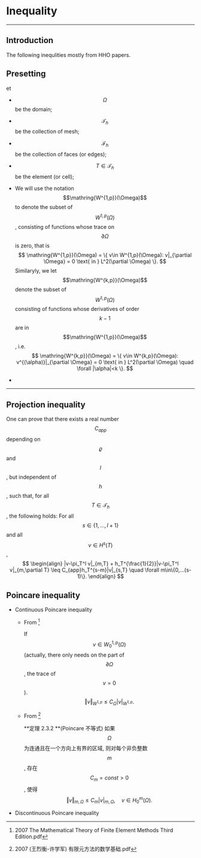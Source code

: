 # Inequality

---

## Introduction

The following inequlities mostly from HHO papers.



## Presetting

et 

- $$\Omega$$ be the domain;

- $$\mathcal T_h$$ be the collection of mesh;

- $$\mathcal F_h$$ be the collection of faces (or edges);

- $$T\in \mathcal T_h$$ be the element (or cell);

- We will use the notation $$\mathring{W^{1,p}}(\Omega)$$ to denote the subset of $$W^{1,p}(\Omega)$$, consisting of functions whose trace on $$\partial \Omega$$ is zero, that is 
  $$
  \mathring{W^{1,p}}(\Omega) = \{ v\in W^{1,p}(\Omega): v|_{\partial \Omega} = 0 \text{ in } L^2(\partial \Omega) \}.
  $$
  Similaryly, we let $$\mathring{W^{k,p}}(\Omega)$$ denote the subset of $$W^{1,p}(\Omega)$$ consisting of functions whose derivatives of order $$k-1$$ are in $$\mathring{W^{1,p}}(\Omega)$$, i.e.
  $$
  \mathring{W^{k,p}}(\Omega) = \{ v\in W^{k,p}(\Omega): v^{(\alpha)}|_{\partial \Omega} = 0 \text{ in } L^2(\partial \Omega) \quad \forall |\alpha|<k \}.
  $$

- 



---

## Projection inequality

One can prove that there exists a real number $$ C_{app} $$ depending on $$ \varrho $$ and $$ l $$, but independent of $$ h $$, such that, for all  $$T\in\mathcal{T}_h$$ , the following holds: For all $$ s\in\{1,...,l+1\} $$ and all $$ v\in H^s(T) $$, 
$$
\begin{align}
	|v-\pi_T^l v|_{m,T} + h_T^{\frac{1}{2}}|v-\pi_T^l v|_{m,\partial T} \leq C_{app}h_T^{s-m}|v|_{s,T} \quad \forall m\in\{0,...(s-1)\}.
\end{align}
$$


## Poincare inequality

- Continuous Poincare inequality

  - From [^2007_1]

    If $$v\in W_0^{1,p}(\Omega)$$ (actually, there only needs on the part of $$\partial\Omega$$, the trace of $$v = 0$$).
    $$
    \Vert v \Vert_{W^{1,p}} \leq C_\Omega | v |_{W^{1,p}}.
    $$

  - From [^2007_2]

    **定理 2.3.2 **(Poincare 不等式) 如果 $$\Omega$$ 为连通且在一个方向上有界的区域, 则对每个非负整数 $$m$$, 存在 $$C_m=const > 0$$, 使得
    $$
    \Vert v \Vert_{m,\Omega} \leq C_m \vert v \vert_{m,\Omega}, \quad v \in H_0^m(\Omega).
    $$
    

  [^2007_1]: 2007 The Mathematical Theory of Finite Element Methods Third Edition.pdf
  [^2007_2]: 2007 (王烈衡-许学军) 有限元方法的数学基础.pdf

- Discontinuous Poincare inequality